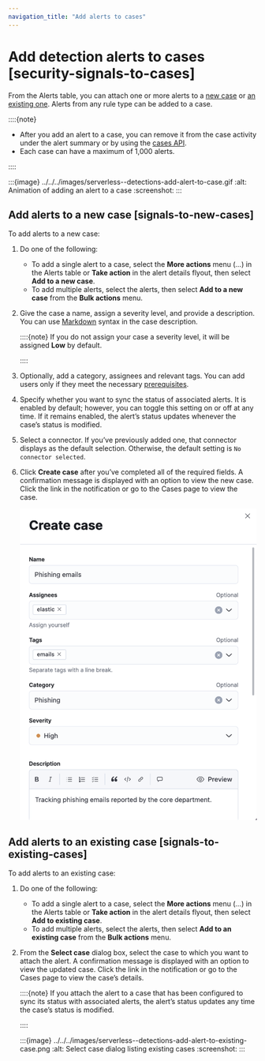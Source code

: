 ```yaml
---
navigation_title: "Add alerts to cases"
---
```


# Add detection alerts to cases [security-signals-to-cases]


From the Alerts table, you can attach one or more alerts to a [new case](../../../solutions/security/detect-and-alert/add-detection-alerts-to-cases.md#signals-to-new-cases) or [an existing one](../../../solutions/security/detect-and-alert/add-detection-alerts-to-cases.md#signals-to-existing-cases). Alerts from any rule type can be added to a case.

::::{note}
* After you add an alert to a case, you can remove it from the case activity under the alert summary or by using the [cases API](https://www.elastic.co/docs/api/doc/kibana/group/endpoint-cases).
* Each case can have a maximum of 1,000 alerts.

::::


:::{image} ../../../images/serverless--detections-add-alert-to-case.gif
:alt: Animation of adding an alert to a case
:screenshot:
:::


## Add alerts to a new case [signals-to-new-cases]

To add alerts to a new case:

1. Do one of the following:

    * To add a single alert to a case, select the **More actions** menu (*…​*) in the Alerts table or **Take action** in the alert details flyout, then select **Add to a new case**.
    * To add multiple alerts, select the alerts, then select **Add to a new case** from the **Bulk actions** menu.

2. Give the case a name, assign a severity level, and provide a description. You can use [Markdown](https://docs.github.com/en/get-started/writing-on-github/getting-started-with-writing-and-formatting-on-github/basic-writing-and-formatting-syntax) syntax in the case description.

    ::::{note}
    If you do not assign your case a severity level, it will be assigned **Low** by default.

    ::::

3. Optionally, add a category, assignees and relevant tags. You can add users only if they meet the necessary [prerequisites](../../../solutions/security/investigate/cases-requirements.md).
4. Specify whether you want to sync the status of associated alerts. It is enabled by default; however, you can toggle this setting on or off at any time. If it remains enabled, the alert’s status updates whenever the case’s status is modified.
5. Select a connector. If you’ve previously added one, that connector displays as the default selection. Otherwise, the default setting is `No connector selected`.
6. Click **Create case** after you’ve completed all of the required fields. A confirmation message is displayed with an option to view the new case. Click the link in the notification or go to the Cases page to view the case.

    ![Create case flyout with sample data filled in](../../../images/serverless--detections-add-alert-to-new-case.png "")



## Add alerts to an existing case [signals-to-existing-cases]

To add alerts to an existing case:

1. Do one of the following:

    * To add a single alert to a case, select the **More actions** menu (*…​*) in the Alerts table or **Take action** in the alert details flyout, then select **Add to existing case**.
    * To add multiple alerts, select the alerts, then select **Add to an existing case** from the **Bulk actions** menu.

2. From the **Select case** dialog box, select the case to which you want to attach the alert. A confirmation message is displayed with an option to view the updated case. Click the link in the notification or go to the Cases page to view the case’s details.

    ::::{note}
    If you attach the alert to a case that has been configured to sync its status with associated alerts, the alert’s status updates any time the case’s status is modified.

    ::::


    :::{image} ../../../images/serverless--detections-add-alert-to-existing-case.png
    :alt: Select case dialog listing existing cases
    :screenshot:
    :::
